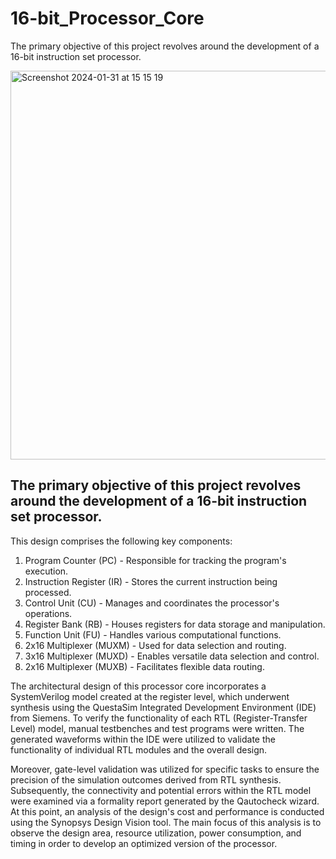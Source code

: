 # 16-bit_Processor_Core
The primary objective of this project revolves around the development of a 16-bit instruction set processor.

<img width="622" alt="Screenshot 2024-01-31 at 15 15 19" src="https://github.com/Kavi91/16-bit_Processor_Core/assets/153508129/62da057e-2b8c-4913-9efa-573b541e56bd">


## The primary objective of this project revolves around the development of a 16-bit instruction set processor. 
This design comprises the following key components:
1. Program Counter (PC) - Responsible for tracking the program's execution.
2. Instruction Register (IR) - Stores the current instruction being processed.
3. Control Unit (CU) - Manages and coordinates the processor's operations.
4. Register Bank (RB) - Houses registers for data storage and manipulation.
5. Function Unit (FU) - Handles various computational functions.
6. 2x16 Multiplexer (MUXM) - Used for data selection and routing.
7. 3x16 Multiplexer (MUXD) - Enables versatile data selection and control.
8. 2x16 Multiplexer (MUXB) - Facilitates flexible data routing.
   


The architectural design of this processor core incorporates a SystemVerilog model created at the register level, which underwent synthesis using the QuestaSim Integrated Development Environment (IDE) from Siemens. To verify the functionality of each RTL (Register-Transfer Level) model, manual testbenches and test programs were written. The generated waveforms within the IDE were utilized to validate the functionality of individual RTL modules and the overall design.

Moreover, gate-level validation was utilized for specific tasks to ensure the precision of the simulation outcomes derived from RTL synthesis. Subsequently, the connectivity and potential errors within the RTL model were examined via a formality report generated by the Qautocheck wizard. At this point, an analysis of the design's cost and performance is conducted using the Synopsys Design Vision tool. The main focus of this analysis is to observe the design area, resource utilization, power consumption, and timing in order to develop an optimized version of the processor.
